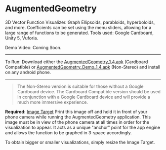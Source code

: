 # AugmentedGeometry


3D Vector Function Visualizer. Graph Ellipsoids, parabloids, hyperboloids, and more. Coefficients can be set using the menu sliders, allowing for a large range of functions to be generated. Tools used: Google Cardboard, Unity 5, Vuforia.


Demo Video: Coming Soon.
***
To Run: Download either the [AugmentedGeometry_1.4.apk](https://github.com/WxnChen11/AugmentedR/blob/master/AugmentedGeometry_1.4.apk?raw=true) (Cardboard Compatible) or [AugmentedGeometry_Demo_1.4.apk](https://github.com/WxnChen11/AugmentedR/blob/master/AugmentedGeometry_Demo_1.4.apk?raw=true) (Non-Stereo) and install on any android phone. 
***
>The Non-Stereo version is suitable for those without a Google Cardboard device. The Cardboard Compatible version should be used in conjunction with a Google Cardboard device and will provide a much more immersive experience.

**Required:** [Image Target](https://raw.githubusercontent.com/WxnChen11/AugmentedR/master/Image_Target.PNG) Print this image off and hold it in front of your phone camera while running the AugmentedGeometry application. This image must be in view of the phone camera at all times in order for the visualization to appear. It acts as a unique "anchor" point for the app engine and allows the function to be graphed in 3-space accordingly. 

To obtain bigger or smaller visualizations, simply resize the Image Target.
